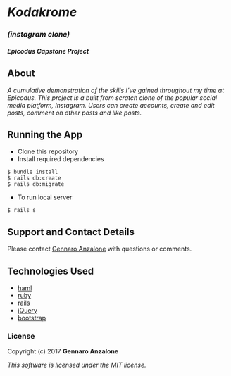 

# _Kodakrome_
### _(instagram clone)_

##### _Epicodus Capstone Project_

## About

_A cumulative demonstration of the skills I’ve gained throughout my time at Epicodus. This project is a built from scratch clone of the popular social media platform, Instagram. Users can create accounts, create and edit posts, comment on other posts and like posts._

## Running the App

* Clone this repository
* Install required dependencies

```
$ bundle install
$ rails db:create
$ rails db:migrate
```

* To run local server

```
$ rails s
```

## Support and Contact Details

Please contact [Gennaro Anzalone](g.anzalone12@gmail.com) with questions or comments.


## Technologies Used

* [haml](http://haml.info/)
* [ruby](https://www.ruby-lang.org/en/)
* [rails](http://rubyonrails.org/)
* [jQuery](https://jquery.com/)
* [bootstrap](https://getbootstrap.com/docs/3.3/)


### License

Copyright (c) 2017 **Gennaro Anzalone**

*This software is licensed under the MIT license.*
